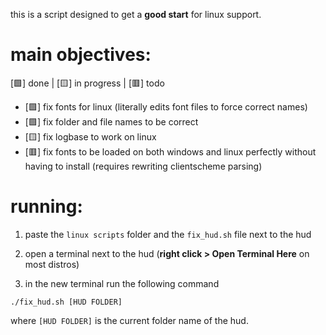 this is a script designed to get a **good start** for linux support.

# main objectives:
[🟩] done | [🟨] in progress | [🟥] todo
- [🟩] fix fonts for linux (literally edits font files to force correct names)
- [🟩] fix folder and file names to be correct
- [🟨] fix logbase to work on linux
- [🟥] fix fonts to be loaded on both windows and linux perfectly without having to install (requires rewriting clientscheme parsing)

# running:

1. paste the `linux scripts` folder and the `fix_hud.sh` file next to the hud

2. open a terminal next to the hud (**right click > Open Terminal Here** on most distros)

3. in the new terminal run the following command
```
./fix_hud.sh [HUD FOLDER]
```
where `[HUD FOLDER]` is the current folder name of the hud.
